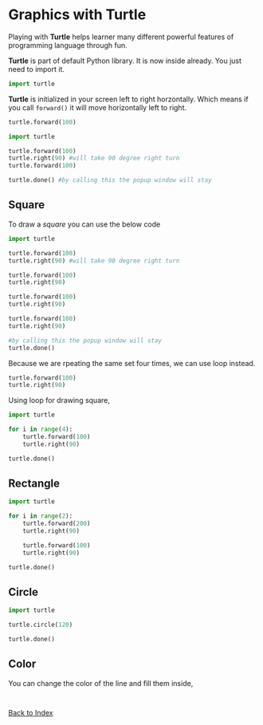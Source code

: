 # Graphics with Turtle

Playing with **Turtle** helps learner many different powerful features of programming language through fun.

**Turtle** is part of default Python library. It is now inside already. You just need to import it.

```python
import turtle
```

**Turtle** is initialized in your screen left to right horzontally. Which means if you call `forward()` it will move horizontally left to right.

```python
turtle.forward(100)
```

```python
import turtle

turtle.forward(100)
turtle.right(90) #will take 90 degree right turn
turtle.forward(100)

turtle.done() #by calling this the popup window will stay
```

## Square

To draw a *square* you can use the below code

```python
import turtle

turtle.forward(100)
turtle.right(90) #will take 90 degree right turn

turtle.forward(100)
turtle.right(90)

turtle.forward(100)
turtle.right(90)

turtle.forward(100)
turtle.right(90)

#by calling this the popup window will stay
turtle.done()
```

Because we are rpeating the same set four times, we can use loop instead.

```python
turtle.forward(100)
turtle.right(90)
```

Using loop for drawing square,

```python
import turtle

for i in range(4):
    turtle.forward(100)
    turtle.right(90)

turtle.done()
```

## Rectangle

```python
import turtle

for i in range(2):
    turtle.forward(200)
    turtle.right(90)

    turtle.forward(100)
    turtle.right(90)

turtle.done()
```

## Circle

```python
import turtle

turtle.circle(120)

turtle.done()
```

## Color

You can change the color of the line and fill them inside,

```python

```

```python

```

<!-- [Next: Day 23 - Playing with Turtle](23-day23.md) -->

[Back to Index](index.md)
